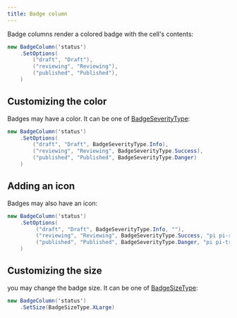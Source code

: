 ```yaml
---
title: Badge column
---
```


Badge columns render a colored badge with the cell's contents:

```csharp
new BadgeColumn('status')
    .SetOptions(
        ("draft", "Draft"),
        ("reviewing", "Reviewing"),
        ("published", "Published"),
    )
```

## Customizing the color

Badges may have a color. It can be one of [BadgeSeverityType](~/api/AbanoubNassem.Trinity.Columns.BadgeSeverityType.yml):

```csharp
new BadgeColumn('status')   
    .SetOptions(
        ("draft", "Draft", BadgeSeverityType.Info),
        ("reviewing", "Reviewing", BadgeSeverityType.Success),
        ("published", "Published", BadgeSeverityType.Danger)
    )
```

## Adding an icon

Badges may also have an icon:

```csharp
new BadgeColumn('status')   
    .SetOptions(
         ("draft", "Draft", BadgeSeverityType.Info, ""),
         ("reviewing", "Reviewing", BadgeSeverityType.Success, "pi pi-refresh"),
         ("published", "Published", BadgeSeverityType.Danger, "pi pi-truck")
    )
```

## Customizing the size

you may change the badge size. It can be one of [BadgeSizeType](~/api/AbanoubNassem.Trinity.Columns.BadgeSizeType.yml):

```csharp
new BadgeColumn('status')   
    .SetSize(BadgeSizeType.XLarge)
```